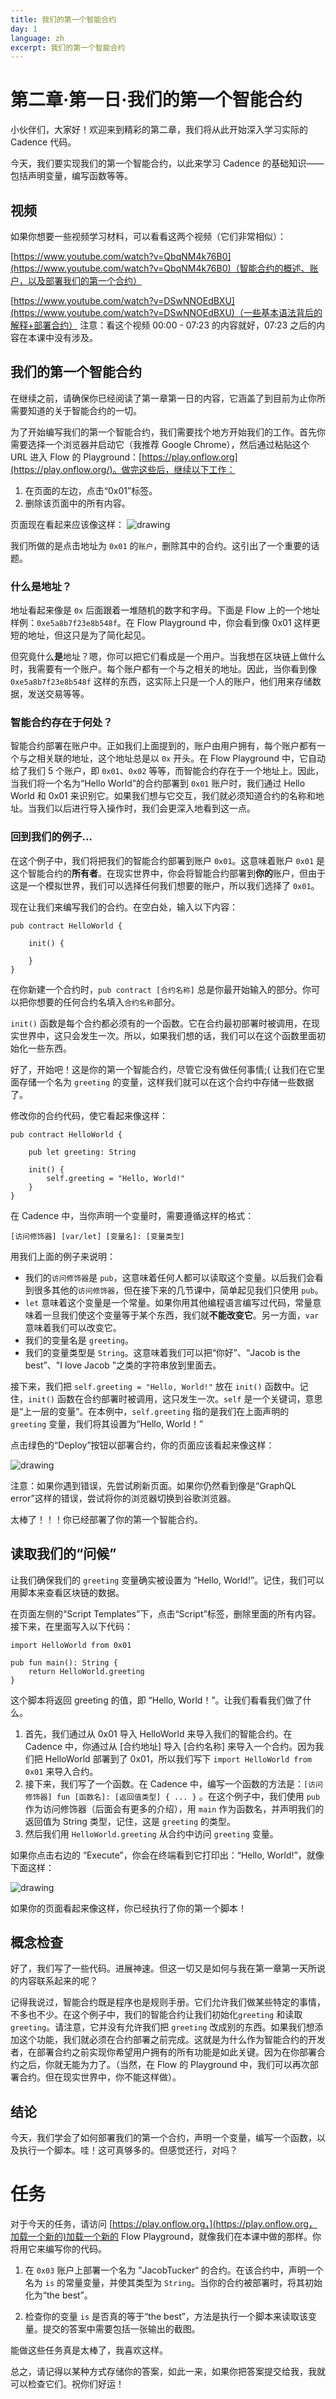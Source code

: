 ```yaml
---
title: 我们的第一个智能合约
day: 1
language: zh
excerpt: 我们的第一个智能合约
---
```


# 第二章·第一日·我们的第一个智能合约

小伙伴们，大家好！欢迎来到精彩的第二章，我们将从此开始深入学习实际的 Cadence 代码。

今天，我们要实现我们的第一个智能合约，以此来学习 Cadence 的基础知识——包括声明变量，编写函数等等。

## 视频

如果你想要一些视频学习材料，可以看看这两个视频（它们非常相似）：

[https://www.youtube.com/watch?v=QbqNM4k76B0](https://www.youtube.com/watch?v=QbqNM4k76B0)（智能合约的概述、账户，以及部署我们的第一个合约）

[https://www.youtube.com/watch?v=DSwNNOEdBXU](https://www.youtube.com/watch?v=DSwNNOEdBXU)（一些基本语法背后的解释+部署合约） 注意：看这个视频 00:00 - 07:23 的内容就好，07:23 之后的内容在本课中没有涉及。

## 我们的第一个智能合约

在继续之前，请确保你已经阅读了第一章第一日的内容，它涵盖了到目前为止你所需要知道的关于智能合约的一切。

为了开始编写我们的第一个智能合约，我们需要找个地方开始我们的工作。首先你需要选择一个浏览器并启动它（我推荐 Google Chrome），然后通过粘贴这个 URL 进入 Flow 的 Playground：[https://play.onflow.org](https://play.onflow.org/)。做完这些后，继续以下工作：

1. 在页面的左边，点击“0x01”标签。
2. 删除该页面中的所有内容。

页面现在看起来应该像这样：
<img src="../images/blanksc.png" alt="drawing" size="400" />

我们所做的是点击地址为 `0x01` 的`账户`，删除其中的合约。这引出了一个重要的话题。

### 什么是地址？

地址看起来像是 `0x` 后面跟着一堆随机的数字和字母。下面是 Flow 上的一个地址样例：`0xe5a8b7f23e8b548f`。在 Flow Playground 中，你会看到像 0x01 这样更短的地址，但这只是为了简化起见。

但究竟什么**是**地址？嗯，你可以把它们看成是一个用户。当我想在区块链上做什么时，我需要有一个账户。每个账户都有一个与之相关的地址。因此，当你看到像 `0xe5a8b7f23e8b548f` 这样的东西，这实际上只是一个人的账户，他们用来存储数据，发送交易等等。

### 智能合约存在于何处？

智能合约部署在账户中。正如我们上面提到的，账户由用户拥有，每个账户都有一个与之相关联的地址，这个地址总是以 `0x` 开头。在 Flow Playground 中，它自动给了我们 5 个账户，即 `0x01`、`0x02` 等等，而智能合约存在于一个地址上。因此，当我们将一个名为“Hello World”的合约部署到 `0x01` 账户时，我们通过 Hello World 和 0x01 来识别它。如果我们想与它交互，我们就必须知道合约的名称和地址。当我们以后进行导入操作时，我们会更深入地看到这一点。

### 回到我们的例子…

在这个例子中，我们将把我们的智能合约部署到账户 `0x01`。这意味着账户 `0x01` 是这个智能合约的**所有者**。在现实世界中，你会将智能合约部署到**你的**账户，但由于这是一个模拟世界，我们可以选择任何我们想要的账户，所以我们选择了 `0x01`。

现在让我们来编写我们的合约。在空白处，输入以下内容：

```cadence
pub contract HelloWorld {

    init() {

    }
}
```

在你新建一个合约时，`pub contract [合约名称]` 总是你最开始输入的部分。你可以把你想要的任何合约名填入`合约名称`部分。

`init()` 函数是每个合约都必须有的一个函数。它在合约最初部署时被调用，在现实世界中，这只会发生一次。所以，如果我们想的话，我们可以在这个函数里面初始化一些东西。

好了，开始吧！这是你的第一个智能合约，尽管它没有做任何事情;( 让我们在它里面存储一个名为 `greeting` 的变量，这样我们就可以在这个合约中存储一些数据了。

修改你的合约代码，使它看起来像这样：

```cadence
pub contract HelloWorld {

    pub let greeting: String

    init() {
        self.greeting = "Hello, World!"
    }
}
```

在 Cadence 中，当你声明一个变量时，需要遵循这样的格式：

`[访问修饰器] [var/let] [变量名]: [变量类型]`

用我们上面的例子来说明：

- 我们的`访问修饰器`是 `pub`，这意味着任何人都可以读取这个变量。以后我们会看到很多其他的`访问修饰器`，但在接下来的几节课中，简单起见我们只使用 `pub`。
- `let` 意味着这个变量是一个常量。如果你用其他编程语言编写过代码，常量意味着一旦我们使这个变量等于某个东西，我们就**不能改变它**。另一方面，`var` 意味着我们可以改变它。
- 我们的变量名是 `greeting`。
- 我们的变量类型是 `String`。这意味着我们可以把“你好”、“Jacob is the best”、"I love Jacob "之类的字符串放到里面去。

接下来，我们把 `self.greeting = "Hello, World!"` 放在 `init()` 函数中。记住，`init()` 函数在合约部署时被调用，这只发生一次。`self` 是一个关键词，意思是“上一层的变量”。在本例中，`self.greeting` 指的是我们在上面声明的 `greeting` 变量，我们将其设置为“Hello, World！”

点击绿色的“Deploy”按钮以部署合约，你的页面应该看起来像这样：

<img src="../images/helloworld.png" alt="drawing" size="400" />

注意：如果你遇到错误，先尝试刷新页面。如果你仍然看到像是“GraphQL error”这样的错误，尝试将你的浏览器切换到谷歌浏览器。

太棒了！！！你已经部署了你的第一个智能合约。

## 读取我们的“问候”

让我们确保我们的 `greeting` 变量确实被设置为 “Hello, World!”。记住，我们可以用脚本来查看区块链的数据。

在页面左侧的“Script Templates”下，点击“Script”标签，删除里面的所有内容。接下来，在里面写入以下代码：

```cadence
import HelloWorld from 0x01

pub fun main(): String {
    return HelloWorld.greeting
}
```

这个脚本将返回 greeting 的值，即 “Hello, World！”。让我们看看我们做了什么。

1. 首先，我们通过从 0x01 导入 HelloWorld 来导入我们的智能合约。在 Cadence 中，你通过从 [合约地址] 导入 [合约名称] 来导入一个合约。因为我们把 HelloWorld 部署到了 0x01，所以我们写下 `import HelloWorld from 0x01` 来导入合约。
2. 接下来，我们写了一个函数。在 Cadence 中，编写一个函数的方法是：`[访问修饰器] fun [函数名]: [返回值类型] { ... }` 。在这个例子中，我们使用 `pub` 作为访问修饰器（后面会有更多的介绍），用 `main` 作为函数名，并声明我们的返回值为 String 类型，记住，这是 `greeting` 的类型。
3. 然后我们用 `HelloWorld.greeting` 从合约中访问 `greeting` 变量。

如果你点击右边的 “Execute”，你会在终端看到它打印出：“Hello, World!”，就像下面这样：

<img src="../images/hwscript.png" alt="drawing" size="400">

如果你的页面看起来像这样，你已经执行了你的第一个脚本！

## 概念检查

好了，我们写了一些代码。进展神速。但这一切又是如何与我在第一章第一天所说的内容联系起来的呢？

记得我说过，智能合约既是程序也是规则手册。它们允许我们做某些特定的事情，不多也不少。在这个例子中，我们的智能合约让我们初始化`greeting` 和读取 `greeting`。请注意，它并没有允许我们把 `greeting` 改成别的东西。如果我们想添加这个功能，我们就必须在合约部署之前完成。这就是为什么作为智能合约的开发者，在部署合约之前实现你希望用户拥有的所有功能是如此关键。因为在你部署合约之后，你就无能为力了。（当然，在 Flow 的 Playground 中，我们可以再次部署合约。但在现实世界中，你不能这样做）。

## 结论

今天，我们学会了如何部署我们的第一个合约，声明一个变量，编写一个函数，以及执行一个脚本。哇！这可真够多的。但感觉还行，对吗？

# 任务

对于今天的任务，请访问 [https://play.onflow.org，](https://play.onflow.org，加载一个新的)加载一个新的 Flow Playground，就像我们在本课中做的那样。你将用它来编写你的代码。

1. 在 `0x03` 账户上部署一个名为 ”JacobTucker“ 的合约。在该合约中，声明一个名为 `is` 的常量变量，并使其类型为 `String`。当你的合约被部署时，将其初始化为“the best”。

2. 检查你的变量 `is` 是否真的等于“the best”，方法是执行一个脚本来读取该变量。提交的答案中需要包括一张输出的截图。

能做这些任务真是太棒了，我喜欢这样。

总之，请记得以某种方式存储你的答案，如此一来，如果你把答案提交给我，我就可以检查它们。祝你们好运！
